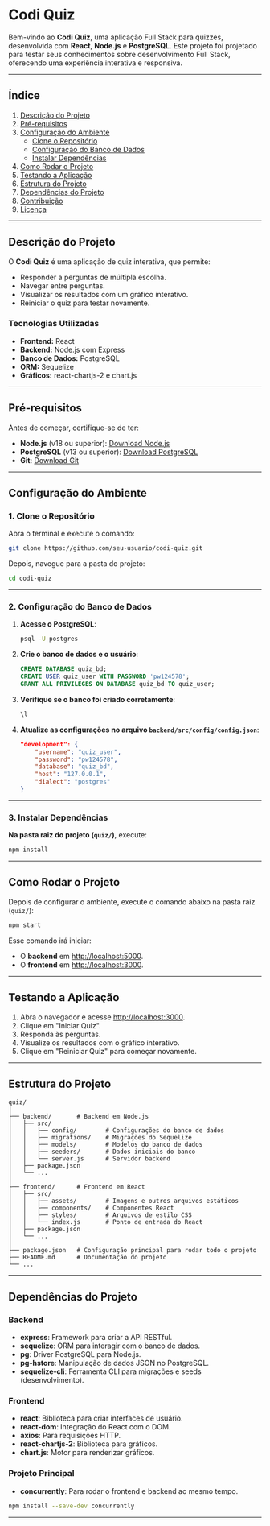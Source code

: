 
# **Codi Quiz**

Bem-vindo ao **Codi Quiz**, uma aplicação Full Stack para quizzes, desenvolvida com **React**, **Node.js** e **PostgreSQL**. Este projeto foi projetado para testar seus conhecimentos sobre desenvolvimento Full Stack, oferecendo uma experiência interativa e responsiva.

---

## **Índice**
1. [Descrição do Projeto](#descrição-do-projeto)
2. [Pré-requisitos](#pré-requisitos)
3. [Configuração do Ambiente](#configuração-do-ambiente)
   - [Clone o Repositório](#1-clone-o-repositório)
   - [Configuração do Banco de Dados](#2-configuração-do-banco-de-dados)
   - [Instalar Dependências](#3-instalar-dependências)
4. [Como Rodar o Projeto](#como-rodar-o-projeto)
5. [Testando a Aplicação](#testando-a-aplicação)
6. [Estrutura do Projeto](#estrutura-do-projeto)
7. [Dependências do Projeto](#dependências-do-projeto)
8. [Contribuição](#contribuição)
9. [Licença](#licença)

---

## **Descrição do Projeto**

O **Codi Quiz** é uma aplicação de quiz interativa, que permite:
- Responder a perguntas de múltipla escolha.
- Navegar entre perguntas.
- Visualizar os resultados com um gráfico interativo.
- Reiniciar o quiz para testar novamente.

### **Tecnologias Utilizadas**
- **Frontend:** React
- **Backend:** Node.js com Express
- **Banco de Dados:** PostgreSQL
- **ORM:** Sequelize
- **Gráficos:** react-chartjs-2 e chart.js

---

## **Pré-requisitos**

Antes de começar, certifique-se de ter:
- **Node.js** (v18 ou superior): [Download Node.js](https://nodejs.org)
- **PostgreSQL** (v13 ou superior): [Download PostgreSQL](https://www.postgresql.org/download/)
- **Git**: [Download Git](https://git-scm.com/)

---

## **Configuração do Ambiente**

### **1. Clone o Repositório**

Abra o terminal e execute o comando:
```bash
git clone https://github.com/seu-usuario/codi-quiz.git
```
Depois, navegue para a pasta do projeto:
```bash
cd codi-quiz
```

---

### **2. Configuração do Banco de Dados**

1. **Acesse o PostgreSQL**:
   ```bash
   psql -U postgres
   ```
2. **Crie o banco de dados e o usuário**:
   ```sql
   CREATE DATABASE quiz_bd;
   CREATE USER quiz_user WITH PASSWORD 'pw124578';
   GRANT ALL PRIVILEGES ON DATABASE quiz_bd TO quiz_user;
   ```
3. **Verifique se o banco foi criado corretamente**:
   ```sql
   \l
   ```

4. **Atualize as configurações no arquivo `backend/src/config/config.json`**:
   ```json
   "development": {
       "username": "quiz_user",
       "password": "pw124578",
       "database": "quiz_bd",
       "host": "127.0.0.1",
       "dialect": "postgres"
   }
   ```

---

### **3. Instalar Dependências**

**Na pasta raiz do projeto (`quiz/`)**, execute:
```bash
npm install
```

---

## **Como Rodar o Projeto**

Depois de configurar o ambiente, execute o comando abaixo na pasta raiz (`quiz/`):
```bash
npm start
```

Esse comando irá iniciar:
- O **backend** em [http://localhost:5000](http://localhost:5000).
- O **frontend** em [http://localhost:3000](http://localhost:3000).

---

## **Testando a Aplicação**

1. Abra o navegador e acesse [http://localhost:3000](http://localhost:3000).
2. Clique em "Iniciar Quiz".
3. Responda às perguntas.
4. Visualize os resultados com o gráfico interativo.
5. Clique em "Reiniciar Quiz" para começar novamente.

---

## **Estrutura do Projeto**

```plaintext
quiz/
│
├── backend/       # Backend em Node.js
│   ├── src/
│   │   ├── config/        # Configurações do banco de dados
│   │   ├── migrations/    # Migrações do Sequelize
│   │   ├── models/        # Modelos do banco de dados
│   │   ├── seeders/       # Dados iniciais do banco
│   │   └── server.js      # Servidor backend
│   ├── package.json
│   └── ...
│
├── frontend/      # Frontend em React
│   ├── src/
│   │   ├── assets/        # Imagens e outros arquivos estáticos
│   │   ├── components/    # Componentes React
│   │   ├── styles/        # Arquivos de estilo CSS
│   │   └── index.js       # Ponto de entrada do React
│   ├── package.json
│   └── ...
│
├── package.json   # Configuração principal para rodar todo o projeto
├── README.md      # Documentação do projeto
└── ...
```

---

## **Dependências do Projeto**

### **Backend**
- **express**: Framework para criar a API RESTful.
- **sequelize**: ORM para interagir com o banco de dados.
- **pg**: Driver PostgreSQL para Node.js.
- **pg-hstore**: Manipulação de dados JSON no PostgreSQL.
- **sequelize-cli**: Ferramenta CLI para migrações e seeds (desenvolvimento).

### **Frontend**
- **react**: Biblioteca para criar interfaces de usuário.
- **react-dom**: Integração do React com o DOM.
- **axios**: Para requisições HTTP.
- **react-chartjs-2**: Biblioteca para gráficos.
- **chart.js**: Motor para renderizar gráficos.

### **Projeto Principal**
- **concurrently**: Para rodar o frontend e backend ao mesmo tempo.
```bash
npm install --save-dev concurrently
```
---
